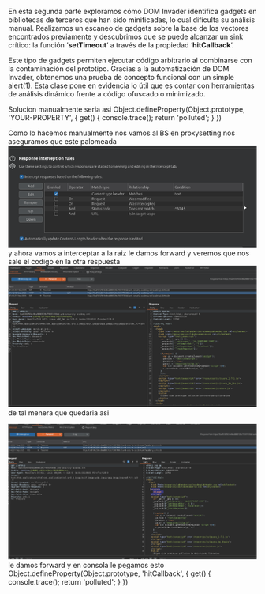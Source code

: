 En esta segunda parte exploramos cómo DOM Invader identifica gadgets en bibliotecas de terceros que han sido minificadas, lo cual dificulta su análisis manual. Realizamos un escaneo de gadgets sobre la base de los vectores encontrados previamente y descubrimos que se puede alcanzar un sink crítico: la función ‘**setTimeout**‘ a través de la propiedad ‘**hitCallback**‘.

Este tipo de gadgets permiten ejecutar código arbitrario al combinarse con la contaminación del prototipo. Gracias a la automatización de DOM Invader, obtenemos una prueba de concepto funcional con un simple alert(1). Esta clase pone en evidencia lo útil que es contar con herramientas de análisis dinámico frente a código ofuscado o minimizado.

Solucion
manualmente seria asi
Object.defineProperty(Object.prototype, 'YOUR-PROPERTY', {
    get() {
        console.trace();
        return 'polluted';
    }
})

Como lo hacemos manualmente
nos vamos al BS en proxysetting 
nos aseguramos que este palomeada
![Pasted_image_20250831234148.png](/Imagenes/Pasted_image_20250831234148.png)
y ahora vamos a interceptar a la raiz le damos forward y veremos que nos sale el codigo en la otra respuesta
![Pasted_image_20250831234302.png](/Imagenes/Pasted_image_20250831234302.png)
de tal menera que quedaria asi
<script>

    debugger;

</script>
![Pasted_image_20250831234450.png](/Imagenes/Pasted_image_20250831234450.png)
le damos forward
y en consola le pegamos esto
Object.defineProperty(Object.prototype, 'hitCallback', {
    get() {
        console.trace();
        return 'polluted';
    }
})


